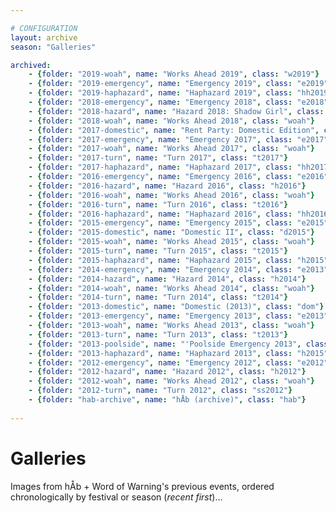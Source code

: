 ```yaml
---

# CONFIGURATION
layout: archive
season: "Galleries"

archived:
    - {folder: "2019-woah", name: "Works Ahead 2019", class: "w2019"}
    - {folder: "2019-emergency", name: "Emergency 2019", class: "e2019"}
    - {folder: "2019-haphazard", name: "Haphazard 2019", class: "hh2019"}
    - {folder: "2018-emergency", name: "Emergency 2018", class: "e2018"}
    - {folder: "2018-hazard", name: "Hazard 2018: Shadow Girl", class: "h2018"}
    - {folder: "2018-woah", name: "Works Ahead 2018", class: "woah"}
    - {folder: "2017-domestic", name: "Rent Party: Domestic Edition", class: "d2015"}
    - {folder: "2017-emergency", name: "Emergency 2017", class: "e2017"}
    - {folder: "2017-woah", name: "Works Ahead 2017", class: "woah"}
    - {folder: "2017-turn", name: "Turn 2017", class: "t2017"}
    - {folder: "2017-haphazard", name: "Haphazard 2017", class: "hh2017"}
    - {folder: "2016-emergency", name: "Emergency 2016", class: "e2016"}
    - {folder: "2016-hazard", name: "Hazard 2016", class: "h2016"}
    - {folder: "2016-woah", name: "Works Ahead 2016", class: "woah"}
    - {folder: "2016-turn", name: "Turn 2016", class: "t2016"}
    - {folder: "2016-haphazard", name: "Haphazard 2016", class: "hh2016"}
    - {folder: "2015-emergency", name: "Emergency 2015", class: "e2015"}
    - {folder: "2015-domestic", name: "Domestic II", class: "d2015"}
    - {folder: "2015-woah", name: "Works Ahead 2015", class: "woah"}
    - {folder: "2015-turn", name: "Turn 2015", class: "t2015"}
    - {folder: "2015-haphazard", name: "Haphazard 2015", class: "h2015"}
    - {folder: "2014-emergency", name: "Emergency 2014", class: "e2013"}
    - {folder: "2014-hazard", name: "Hazard 2014", class: "h2014"}
    - {folder: "2014-woah", name: "Works Ahead 2014", class: "woah"}
    - {folder: "2014-turn", name: "Turn 2014", class: "t2014"}
    - {folder: "2013-domestic", name: "Domestic (2013)", class: "dom"}
    - {folder: "2013-emergency", name: "Emergency 2013", class: "e2013"}
    - {folder: "2013-woah", name: "Works Ahead 2013", class: "woah"}
    - {folder: "2013-turn", name: "Turn 2013", class: "t2013"}
    - {folder: "2013-poolside", name: "'Poolside Emergency 2013", class: "p2013"}
    - {folder: "2013-haphazard", name: "Haphazard 2013", class: "h2015"}
    - {folder: "2012-emergency", name: "Emergency 2012", class: "e2012"}
    - {folder: "2012-hazard", name: "Hazard 2012", class: "h2012"}
    - {folder: "2012-woah", name: "Works Ahead 2012", class: "woah"}
    - {folder: "2012-turn", name: "Turn 2012", class: "ss2012"}
    - {folder: "hab-archive", name: "hÅb (archive)", class: "hab"}
    
---
```


# Galleries     
Images from hÅb + Word of Warning's previous events, ordered chronologically by festival or season (*recent first*)…
